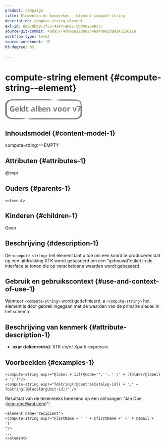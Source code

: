 ```yaml
---
product: campaign
title: Elementen en kenmerken - element compute-string
description: compute-string element
exl-id: 8a079bb8-3f53-4144-a065-5bd402649cc7
source-git-commit: 40da5774c8a6a228992c4aa400e2d9924215611e
workflow-type: tm+mt
source-wordcount: '0'
ht-degree: 0%

---
```


# compute-string element {#compute-string--element}

![](../../../assets/v7-only.svg)

## Inhoudsmodel {#content-model-1}

compute-string:==EMPTY

## Attributen {#attributes-1}

@expr

## Ouders {#parents-1}

`<element>`

## Kinderen {#children-1}

Geen

## Beschrijving {#description-1}

De `<compute-string>` het element laat u toe om een koord te produceren dat op een uitdrukking XTK wordt gebaseerd om een &quot;gebouwd&quot;etiket in de interface te tonen die op verscheidene waarden wordt gebaseerd.

## Gebruik en gebruikscontext {#use-and-context-of-use-1}

Wanneer `<compute-string>` wordt gedefinieerd, a `<compute-string>` het element is door gebrek ingegaan met de waarden van de primaire sleutel in het schema.

## Beschrijving van kenmerk {#attribute-description-1}

* **expr (tekenreeks)**: XTK en/of Xpath-expressie

## Voorbeelden {#examples-1}

```
<compute-string expr="@label + Iif(@code='','', ' (' + [folder/@label] + ')')"/>  
<compute-string expr="ToString([@centralCatalog-id]) + ',' + ToString([@localOrgUnit-id])" />
```

Resultaat van de tekenreeks berekend op een ontvanger: &quot;Jan Doe (john.doe@aol.com)&quot;:

```
<element name="recipient">
<compute-string expr="@lastName + ' ' + @firstName +' (' + @email + ')'
"/>
...
</element>
```
